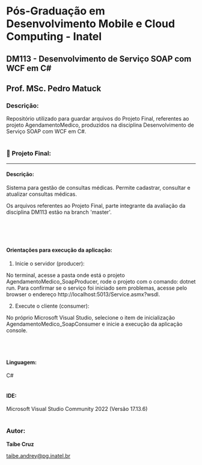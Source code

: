# Pós-Graduação em Desenvolvimento Mobile e Cloud Computing - Inatel
## DM113 - Desenvolvimento de Serviço SOAP com WCF em C#
## Prof. MSc. Pedro Matuck
### Descrição:
Repositório utilizado para guardar arquivos do Projeto Final, referentes ao projeto AgendamentoMedico, produzidos na disciplina Desenvolvimento de Serviço SOAP com WCF em C#.<br><br>


### 📂 Projeto Final:


---
#### Descrição:
Sistema para gestão de consultas médicas. Permite cadastrar, consultar e atualizar consultas médicas.
  
Os arquivos referentes ao Projeto Final, parte integrante da avaliação da disciplina DM113 estão na branch 'master'.
<br><br>

<br><br>
#### Orientações para execução da aplicação:
1. Inicie o servidor (producer): 

  No terminal, acesse a pasta onde está o projeto AgendamentoMedico_SoapProducer, rode o projeto com o comando: dotnet run.
  Para confirmar se o serviço foi iniciado sem problemas, acesse pelo browser o endereço http://localhost:5013/Service.asmx?wsdl.

2. Execute o cliente (consumer): 

  No próprio Microsoft Visual Studio, selecione o item de inicialização AgendamentoMedico_SoapConsumer e inicie a execução da aplicação console.
   

<br><br>
#### Linguagem:
C#
<br><br>

#### IDE:
Microsoft Visual Studio Community 2022 (Versão 17.13.6)<br><br>



### Autor:
**Taíbe Cruz**

taibe.andrey@pg.inatel.br
